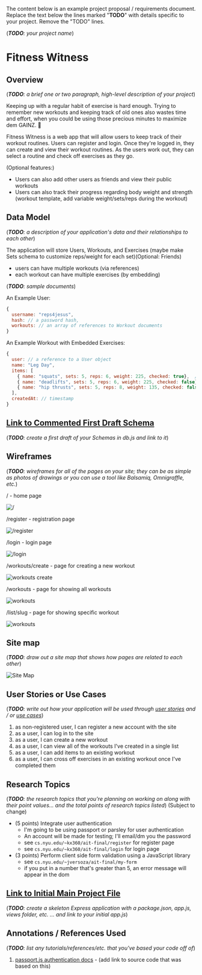 The content below is an example project proposal / requirements document. Replace the text below the lines marked "__TODO__" with details specific to your project. Remove the "TODO" lines.

(___TODO__: your project name_)

# Fitness Witness

## Overview

(___TODO__: a brief one or two paragraph, high-level description of your project_)

Keeping up with a regular habit of exercise is hard enough. Trying to remember new workouts and keeping track of old ones also wastes time and effort, when you could be using those precious minutes to maximize dem GAINZ. 💪

Fitness Witness is a web app that will allow users to keep track of their workout routines. Users can register and login. Once they're logged in, they can create and view their workout routines. As the users work out, they can select a routine and check off exercises as they go.

(Optional features:)
- Users can also add other users as friends and view their public workouts
- Users can also track their progress regarding body weight and strength (workout template, add variable weight/sets/reps during the workout)

## Data Model

(___TODO__: a description of your application's data and their relationships to each other_) 

The application will store Users, Workouts, and Exercises (maybe make Sets schema to customize reps/weight for each set)(Optional: Friends)

* users can have multiple workouts (via references)
* each workout can have multiple exercises (by embedding)

(___TODO__: sample documents_)

An Example User:

```javascript
{
  username: "reps4jesus",
  hash: // a password hash,
  workouts: // an array of references to Workout documents
}
```

An Example Workout with Embedded Exercises:

```javascript
{
  user: // a reference to a User object
  name: "Leg Day",
  items: [
    { name: "squats", sets: 5, reps: 6, weight: 225, checked: true},  // weight in lbs
    { name: "deadlifts", sets: 5, reps: 6, weight: 225, checked: false},
    { name: "hip thrusts", sets: 5, reps: 8, weight: 135, checked: false}
  ],
  createdAt: // timestamp
}
```


## [Link to Commented First Draft Schema](src/db.js) 

(___TODO__: create a first draft of your Schemas in db.js and link to it_)

## Wireframes

(___TODO__: wireframes for all of the pages on your site; they can be as simple as photos of drawings or you can use a tool like Balsamiq, Omnigraffle, etc._)

/ - home page

![/](documentation/index.jpg)

/register - registration page

![/register](documentation/registration.jpg)

/login - login page

![/login](documentation/login.jpg)

/workouts/create - page for creating a new workout

![workouts create](documentation/workouts-create.jpg)

/workouts - page for showing all workouts

![workouts](documentation/workouts.jpg)

/list/slug - page for showing specific workout

![workouts](documentation/workouts-slug.jpg)

## Site map

(___TODO__: draw out a site map that shows how pages are related to each other_)

![Site Map](documentation/sitemap.jpg)

## User Stories or Use Cases

(___TODO__: write out how your application will be used through [user stories](http://en.wikipedia.org/wiki/User_story#Format) and / or [use cases](https://www.mongodb.com/download-center?jmp=docs&_ga=1.47552679.1838903181.1489282706#previous)_)

1. as non-registered user, I can register a new account with the site
2. as a user, I can log in to the site
3. as a user, I can create a new workout
4. as a user, I can view all of the workouts I've created in a single list
5. as a user, I can add items to an existing workout
6. as a user, I can cross off exercises in an existing workout once I've completed them

## Research Topics

(___TODO__: the research topics that you're planning on working on along with their point values... and the total points of research topics listed_)  (Subject to change)

* (5 points) Integrate user authentication
    * I'm going to be using passport or parsley for user authentication
    * An account will be made for testing; I'll email/dm you the password
    * see <code>cs.nyu.edu/~kx360/ait-final/register</code> for register page
    * see <code>cs.nyu.edu/~kx360/ait-final/login</code> for login page
* (3 points) Perform client side form validation using a JavaScript library
    * see <code>cs.nyu.edu/~jversoza/ait-final/my-form</code>
    * if you put in a number that's greater than 5, an error message will appear in the dom

## [Link to Initial Main Project File](src/app.js) 

(___TODO__: create a skeleton Express application with a package.json, app.js, views folder, etc. ... and link to your initial app.js_)

## Annotations / References Used

(___TODO__: list any tutorials/references/etc. that you've based your code off of_)

1. [passport.js authentication docs](http://passportjs.org/docs) - (add link to source code that was based on this)

